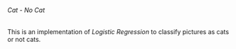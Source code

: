 ###### Cat - No Cat
This is an implementation of _Logistic Regression_ to classify pictures as cats or not cats. 
